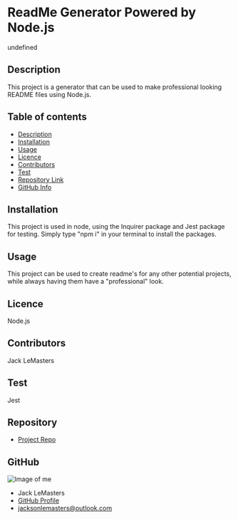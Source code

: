 
# **ReadMe Generator Powered by Node.js**
undefined
## Description 
This project is a generator that can be used to make professional looking README files using Node.js.
## Table of contents
- [Description](#Description)
- [Installation](#Installation)
- [Usage](#Usage)
- [Licence](#Licence)
- [Contributors](#Contributors)
- [Test](#Test)
- [Repository Link](#Repository)
- [GitHub Info](#GitHub) 
## Installation
This project is used in node, using the Inquirer package and Jest package for testing. Simply type "npm i" in your terminal to install the packages.
## Usage
This project can be used to create readme's for any other potential projects, while always having them have a "professional" look.
## Licence
Node.js
## Contributors
Jack LeMasters
## Test
Jest
## Repository
- [Project Repo](https://github.com/jacklemasters/README_Generator)
## GitHub
![Image of me](https://avatars.githubusercontent.com/u/82251556?v=4)
- Jack LeMasters
- [GitHub Profile](https://github.com/jacklemasters)
- jacksonlemasters@outlook.com
